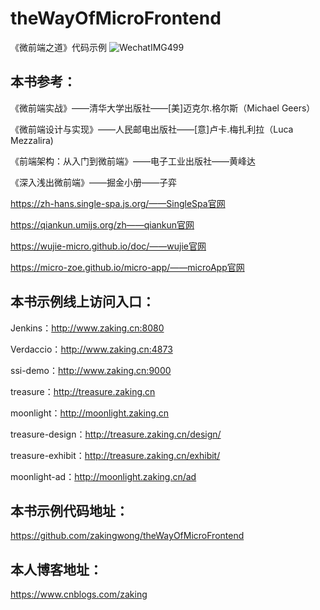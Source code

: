 # theWayOfMicroFrontend
《微前端之道》代码示例
![WechatIMG499](https://github.com/user-attachments/assets/69a23e86-0bb8-4a7c-8537-819d6309cc0b)
## 本书参考：
《微前端实战》——清华大学出版社——[美]迈克尔.格尔斯（Michael Geers）

《微前端设计与实现》——人民邮电出版社——[意]卢卡.梅扎利拉（Luca Mezzalira)

《前端架构：从入门到微前端》——电子工业出版社——黄峰达

《深入浅出微前端》——掘金小册——子弈

https://zh-hans.single-spa.js.org/——SingleSpa官网

https://qiankun.umijs.org/zh——qiankun官网

https://wujie-micro.github.io/doc/——wujie官网

https://micro-zoe.github.io/micro-app/——microApp官网


## 本书示例线上访问入口：
Jenkins：http://www.zaking.cn:8080

Verdaccio：http://www.zaking.cn:4873

ssi-demo：http://www.zaking.cn:9000

treasure：http://treasure.zaking.cn

moonlight：http://moonlight.zaking.cn

treasure-design：http://treasure.zaking.cn/design/

treasure-exhibit：http://treasure.zaking.cn/exhibit/

moonlight-ad：http://moonlight.zaking.cn/ad

## 本书示例代码地址：
https://github.com/zakingwong/theWayOfMicroFrontend

## 本人博客地址：
https://www.cnblogs.com/zaking
